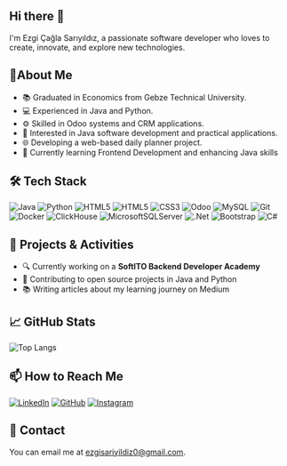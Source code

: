 ## Hi there 👋

I'm Ezgi Çağla Sarıyıldız, a passionate software developer who loves to create, innovate, and explore new technologies.

## 🌟About Me
- 📚 Graduated in Economics from Gebze Technical University.
- 💻 Experienced in Java and Python.
- ⚙️ Skilled in Odoo systems and CRM applications.
- 🧩 Interested in Java software development and practical applications.
- 🌐 Developing a web-based daily planner project.
- 🌱 Currently learning Frontend Development and enhancing Java skills

## 🛠️ Tech Stack
![Java](https://img.shields.io/badge/java-%23ED8B00.svg?style=flat&logo=openjdk)
![Python](https://img.shields.io/badge/python-3670A0?styleflat&logo=python)
![HTML5](https://img.shields.io/badge/html5-%23E34F26.svg?style=flat&logo=html5)
![HTML5](https://img.shields.io/badge/-HTML5-333333?style=flat&logo=html5)
![CSS3](https://img.shields.io/badge/css3-%231572B6.svg?style=flat&logo=css3&logoColor=white)
![Odoo](https://img.shields.io/badge/-Odoo-333333?style=flat&logo=odoo)
![MySQL](https://img.shields.io/badge/mysql-4479A1.svg?style=flat&logo=mysql&logoColor=white)
![Git](https://img.shields.io/badge/-Git-333333?style=flat&logo=git)
![Docker](https://img.shields.io/badge/docker-%230db7ed.svg?style=flat&logo=docker&logoColor=white)
![ClickHouse](https://img.shields.io/badge/ClickHouse-FFCC01?style=flat&logo=clickhouse&logoColor=white)
![MicrosoftSQLServer](https://img.shields.io/badge/Microsoft%20SQL%20Server-CC2927?style=flat&logo=microsoft%20sql%20server&logoColor=white)
![.Net](https://img.shields.io/badge/.NET-5C2D91?style=flat&logo=.net&logoColor=white)
![Bootstrap](https://img.shields.io/badge/bootstrap-%238511FA.svg?style=flat&logo=bootstrap&logoColor=white)
![C#](https://img.shields.io/badge/c%23-%23239120.svg?style=flat&logo=csharp&logoColor=white)


## 🔭 Projects & Activities
- 🔍 Currently working on a **SoftITO Backend Developer Academy**
- 🌟 Contributing to open source projects in Java and Python
- 📚 Writing articles about my learning journey on Medium

## 📈 GitHub Stats
![Top Langs](https://github-readme-stats.vercel.app/api/top-langs/?username=ezgisariyildiz&layout=compact&theme=radical)

## 📫 How to Reach Me
[![LinkedIn](https://img.shields.io/badge/-LinkedIn-0077B5?style=flat&logo=linkedin&logoColor=white)](https://www.linkedin.com/in/ezgicaglasariyildiz/)
[![GitHub](https://img.shields.io/badge/-GitHub-181717?style=flat&logo=github&logoColor=white)](https://github.com/ezgisariyildiz)
[![Instagram](https://img.shields.io/badge/-Instagram-E4405F?style=flat&logo=instagram&logoColor=white)](https://instagram.com/caglasariyildiz)


## 📧 Contact
You can email me at [ezgisariyildiz0@gmail.com](mailto:ezgisariyildiz0@gmail.com).
